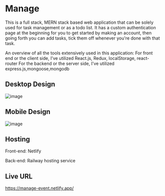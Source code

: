 # Manage

This is a full stack, MERN stack based web application that can be solely used for task management or as a todo list. It has a custom authentication page at the beginning
for you to get started by making an account, then going forth you can add tasks, tick them off whenever you're done with that task.

An overview of all the tools extensively used in this application:
For front end or the client side, I've utilized React.js, Redux, localStorage, react-router
For the backend or the server side, I've utilized express.js,mongoose,mongodb

## Desktop Design
![image](https://user-images.githubusercontent.com/78952955/201520173-8cebf62f-3bc6-4570-bf5b-d8f090e779b6.png)

## Mobile Design
![image](https://user-images.githubusercontent.com/78952955/201520183-3d2071b9-e2ab-4440-ab6c-0bfaba99e89d.png)

## Hosting

Front-end: Netlify

Back-end: Railway hosting service

## Live URL
https://manage-event.netlify.app/
